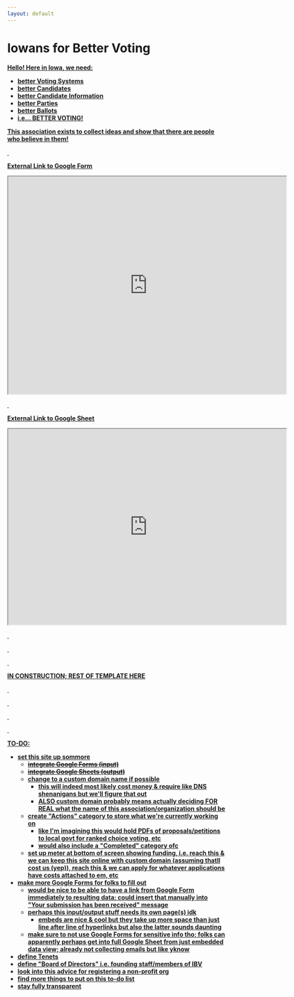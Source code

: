```yaml
---
layout: default
---
```


# Iowans for Better Voting

<u><strong>Hello! Here in Iowa, we need:<strong/><u/>
- better Voting Systems
- better Candidates
- better Candidate Information
- better Parties
- better Ballots
- i.e... **BETTER VOTING!**

**This association exists to collect ideas and show that there are people who believe in them!**

&nbsp;

[External Link to Google Form](https://docs.google.com/forms/d/e/1FAIpQLSe2U0Ew9EwVOogJFY1_ngUW0jdNig1kDlDljEmkdbOD_r3QnQ/viewform?usp=header)
<iframe src="https://docs.google.com/forms/d/e/1FAIpQLSe2U0Ew9EwVOogJFY1_ngUW0jdNig1kDlDljEmkdbOD_r3QnQ/viewform?embedded=true" width="640" height="500" frameborder="25" marginheight="0" marginwidth="0">Loading…</iframe>

&nbsp;

[External Link to Google Sheet](https://docs.google.com/spreadsheets/d/e/2PACX-1vRN61doLZ_gjRklYHV8PVkwMD9pmm5hqLeimcR1AVdeJc-bb7zoakjA7BWRUnbXqMjcgc6ISuK3Hh3_/pubhtml?gid=0&amp;single=true&amp;widget=true&amp;headers=false)
<iframe src="https://docs.google.com/spreadsheets/d/e/2PACX-1vRN61doLZ_gjRklYHV8PVkwMD9pmm5hqLeimcR1AVdeJc-bb7zoakjA7BWRUnbXqMjcgc6ISuK3Hh3_/pubhtml?gid=0&amp;single=true&amp;widget=true&amp;headers=false" width="640" height="450" ></iframe>

&nbsp;

&nbsp;

&nbsp;

IN CONSTRUCTION; REST OF TEMPLATE [HERE](./template.html)

&nbsp;

&nbsp;

&nbsp;

&nbsp;

TO-DO:
- set this site up sommore
  - ~~integrate Google Forms (input)~~
  - ~~integrate Google Sheets (output)~~
  - change to a custom domain name if possible
    - this will indeed most likely cost money & require like DNS shenanigans but we'll figure that out
    - ALSO custom domain probably means actually deciding FOR REAL what the name of this association/organization should be
  - create "Actions" category to store what we're currently working on
    - like I'm imagining this would hold PDFs of proposals/petitions to local govt for ranked choice voting, etc
    - would also include a "Completed" category ofc
  - set up meter at bottom of screen showing funding, i.e. reach this & we can keep this site online with custom domain (assuming thatll cost us (yep)), reach this & we can apply for whatever applications have costs attached to em, etc
- make more Google Forms for folks to fill out
  - would be nice to be able to have a link from Google Form immediately to resulting data; could insert that manually into "Your submission has been received" message 
  - perhaps this input/output stuff needs its own page(s) idk
    - embeds are nice & cool but they take up more space than just line after line of hyperlinks but also the latter sounds daunting
  - make sure to not use Google Forms for sensitive info tho; folks can apparently perhaps get into full Google Sheet from just embedded data view; already not collecting emails but like yknow
- define Tenets
- define "Board of Directors" i.e. founding staff/members of IBV
- look into [this advice](https://www.oflaherty-law.com/learn-about-law/how-do-i-register-a-non-profit-organization-in-iowa) for registering a non-profit org
- find more things to put on this to-do list
- stay fully transparent
